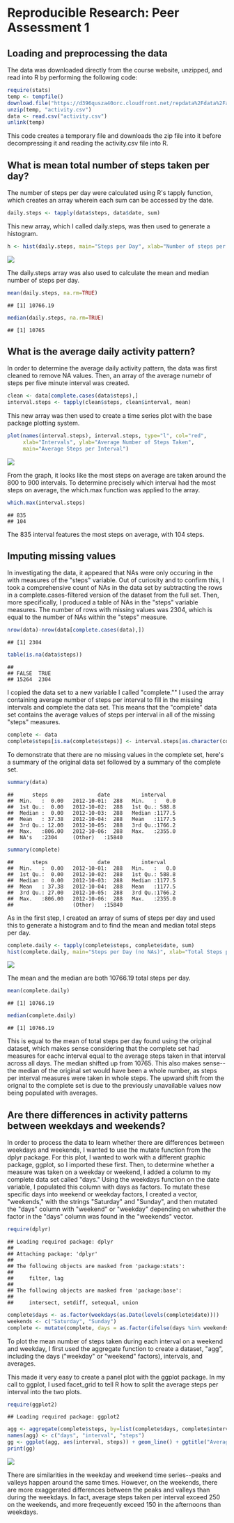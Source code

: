 # Reproducible Research: Peer Assessment 1


## Loading and preprocessing the data
The data was downloaded directly from the course website, unzipped, and read into R by performing the following code:

```r
require(stats)
temp <- tempfile()
download.file("https://d396qusza40orc.cloudfront.net/repdata%2Fdata%2Factivity.zip", temp)
unzip(temp, "activity.csv")
data <- read.csv("activity.csv")
unlink(temp)
```

This code creates a temporary file and downloads the zip file into it before decompressing it and reading the activity.csv file into R.

## What is mean total number of steps taken per day?
The number of steps per day were calculated using R's tapply function, which creates an array wherein each sum can be accessed by the date.

```r
daily.steps <- tapply(data$steps, data$date, sum)
```

This new array, which I called daily.steps, was then used to generate a histogram.

```r
h <- hist(daily.steps, main="Steps per Day", xlab="Number of steps per day", col="gray")
```

![](PA1_template_files/figure-html/unnamed-chunk-3-1.png) 

The daily.steps array was also used to calculate the mean and median number of steps per day.

```r
mean(daily.steps, na.rm=TRUE)
```

```
## [1] 10766.19
```

```r
median(daily.steps, na.rm=TRUE)
```

```
## [1] 10765
```

## What is the average daily activity pattern?
In order to determine the average daily activity pattern, the data was first cleaned to remove NA values. Then, an array of the average numebr of steps per five minute interval was created.

```r
clean <- data[complete.cases(data$steps),]
interval.steps <- tapply(clean$steps, clean$interval, mean)
```

This new array was then used to create a time series plot with the base package plotting system.

```r
plot(names(interval.steps), interval.steps, type="l", col="red",
     xlab="Intervals", ylab="Average Number of Steps Taken",
     main="Average Steps per Interval")
```

![](PA1_template_files/figure-html/unnamed-chunk-6-1.png) 

From the graph, it looks like the most steps on average are taken around the 800 to 900 intervals. To determine precisely which interval had the most steps on average, the which.max function was applied to the array.

```r
which.max(interval.steps)
```

```
## 835 
## 104
```

The 835 interval features the most steps on average, with 104 steps.

## Imputing missing values
In investigating the data, it appeared that NAs were only occuring in the with measures of the "steps" variable. Out of curiosity and to confirm this, I took a comprehensive count of NAs in the data set by subtracting the rows in a complete.cases-filtered version of the dataset from the full set. Then, more specifically, I produced a table of NAs in the "steps" variable measures. The number of rows with missing values was 2304, which is equal to the number of NAs within the "steps" measure.

```r
nrow(data)-nrow(data[complete.cases(data),])
```

```
## [1] 2304
```

```r
table(is.na(data$steps))
```

```
## 
## FALSE  TRUE 
## 15264  2304
```

I copied the data set to a new variable I called "complete."" I used the array containing average number of steps per interval to fill in the missing intervals and complete the data set. This means that the "complete" data set contains the average values of steps per interval in all of the missing "steps" measures.

```r
complete <- data
complete$steps[is.na(complete$steps)] <- interval.steps[as.character(complete$interval[is.na(complete$steps)])]
```

To demonstrate that there are no missing values in the complete set, here's a summary of the original data set followed by a summary of the complete set.

```r
summary(data)
```

```
##      steps                date          interval     
##  Min.   :  0.00   2012-10-01:  288   Min.   :   0.0  
##  1st Qu.:  0.00   2012-10-02:  288   1st Qu.: 588.8  
##  Median :  0.00   2012-10-03:  288   Median :1177.5  
##  Mean   : 37.38   2012-10-04:  288   Mean   :1177.5  
##  3rd Qu.: 12.00   2012-10-05:  288   3rd Qu.:1766.2  
##  Max.   :806.00   2012-10-06:  288   Max.   :2355.0  
##  NA's   :2304     (Other)   :15840
```

```r
summary(complete)
```

```
##      steps                date          interval     
##  Min.   :  0.00   2012-10-01:  288   Min.   :   0.0  
##  1st Qu.:  0.00   2012-10-02:  288   1st Qu.: 588.8  
##  Median :  0.00   2012-10-03:  288   Median :1177.5  
##  Mean   : 37.38   2012-10-04:  288   Mean   :1177.5  
##  3rd Qu.: 27.00   2012-10-05:  288   3rd Qu.:1766.2  
##  Max.   :806.00   2012-10-06:  288   Max.   :2355.0  
##                   (Other)   :15840
```

As in the first step, I created an array of sums of steps per day and used this to generate a histogram and to find the mean and median total steps per day.

```r
complete.daily <- tapply(complete$steps, complete$date, sum)
hist(complete.daily, main="Steps per Day (no NAs)", xlab="Total Steps per Day", col="gray")
```

![](PA1_template_files/figure-html/unnamed-chunk-11-1.png) 

The mean and the median are both 10766.19 total steps per day. 

```r
mean(complete.daily)
```

```
## [1] 10766.19
```

```r
median(complete.daily)
```

```
## [1] 10766.19
```

This is equal to the mean of total steps per day found using the original dataset, which makes sense considering that the complete set had measures for eachc interval equal to the average steps taken in that interval across all days. The median shifted up from 10765. This also makes sense--the median of the original set would have been a whole number, as steps per interval measures were taken in whole steps. The upward shift from the orignal to the complete set is due to the previously unavailable values now being populated with averages.

## Are there differences in activity patterns between weekdays and weekends?
In order to process the data to learn whether there are differences between weekdays and weekends, I wanted to use the mutate function from the dplyr package. For this plot, I wanted to work with a different graphic package, ggplot, so I imported these first. Then, to determine whether a measure was taken on a weekday or weekend, I added a column to my complete data set called "days." Using the weekdays function on the date variable, I populated this column with days as factors. To mutate these specific days into weekend or weekday factors, I created a vector, "weekends," with the strings "Saturday" and "Sunday", and then mutated the "days" column with "weekend" or "weekday" depending on whether the factor in the "days" column was found in the "weekends" vector.

```r
require(dplyr)
```

```
## Loading required package: dplyr
## 
## Attaching package: 'dplyr'
## 
## The following objects are masked from 'package:stats':
## 
##     filter, lag
## 
## The following objects are masked from 'package:base':
## 
##     intersect, setdiff, setequal, union
```

```r
complete$days <- as.factor(weekdays(as.Date(levels(complete$date))))
weekends <- c("Saturday", "Sunday")
complete <- mutate(complete, days = as.factor(ifelse(days %in% weekends, "weekend", "weekday")))
```

To plot the mean number of steps taken during each interval on a weekend and weekday, I first used the aggregate function to create a dataset, "agg", including the days ("weekday" or "weekend" factors), intervals, and averages. 

This made it very easy to create a panel plot with the ggplot package. In my call to ggplot, I used facet_grid to tell R how to split the average steps per interval into the two plots.

```r
require(ggplot2)
```

```
## Loading required package: ggplot2
```

```r
agg <- aggregate(complete$steps, by=list(complete$days, complete$interval), mean)
names(agg) <- c("days", "interval", "steps")
gg <- ggplot(agg, aes(interval, steps)) + geom_line() + ggtitle("Average number of steps per interval") + labs(x="Interval", y="Number of Steps") + facet_grid(days~.)
print(gg)
```

![](PA1_template_files/figure-html/unnamed-chunk-14-1.png) 

There are similarities in the weekday and weekend time series--peaks and valleys happen around the same times. However, on the weekends, there are more exaggerated differences between the peaks and valleys than during the weekdays. In fact, average steps taken per interval exceed 250 on the weekends, and more freqeuently exceed 150 in the afternoons than weekdays.
